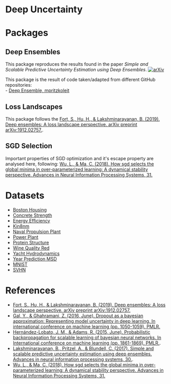 # Deep Uncertainty

# Packages
 ## Deep Ensembles

This package reproduces the results found in the paper *Simple and Scalable Predictive Uncertainty Estimation using Deep Ensembles*. [![arXiv](http://img.shields.io/badge/arXiv-1612.01474-B31B1B.svg)](https://arxiv.org/abs/1612.01474)

This package is the result of code taken/adapted from different GitHub repositories:  
    - [Deep Ensemble, mpritzkoleit](https://github.com/mpritzkoleit/deep-ensembles/blob/master/Deep%20Ensembles.ipynb)

## Loss Landscapes

This package follows the [Fort, S., Hu, H., & Lakshminarayanan, B. (2019). Deep ensembles: A loss landscape perspective. arXiv preprint arXiv:1912.02757.](https://arxiv.org/abs/1912.02757).

## SGD Selection

Important properties of SGD optimization and it's escape property are analysed here, following: [Wu, L., & Ma, C. (2018). How sgd selects the global minima in over-parameterized learning: A dynamical stability perspective. Advances in Neural Information Processing Systems, 31.](https://proceedings.neurips.cc/paper/2018/hash/6651526b6fb8f29a00507de6a49ce30f-Abstract.html)


# Datasets

- [Boston Housing](https://www.kaggle.com/datasets/vikrishnan/boston-house-prices?resource=download)
- [Concrete Strength](https://www.kaggle.com/datasets/elikplim/concrete-compressive-strength-data-set)
- [Energy Efficiency](https://www.kaggle.com/datasets/elikplim/eergy-efficiency-dataset)
- [Kin8nm](https://www.openml.org/search?type=data&sort=runs&id=189&status=active)
- [Naval Propulsion Plant](https://www.kaggle.com/datasets/elikplim/maintenance-of-naval-propulsion-plants-data-set?select=navalplantmaintenance.csv)
- [Power Plant](https://www.kaggle.com/datasets/eshaan90/global-power-plant-database?select=global_power_plant_database.csv)
- [Protein Structure](https://www.kaggle.com/datasets/shahir/protein-data-set)
- [Wine Quality Red](https://www.kaggle.com/datasets/uciml/red-wine-quality-cortez-et-al-2009)
- [Yacht Hydrodynamics](https://www.kaggle.com/datasets/heitornunes/yacht-hydrodynamics-data-set)
- [Year Prediction MSD](https://archive.ics.uci.edu/ml/machine-learning-databases/00203/)
- [MNIST](http://yann.lecun.com/exdb/mnist/)
- [SVHN](http://ufldl.stanford.edu/housenumbers/)
  
# References
- [Fort, S., Hu, H., & Lakshminarayanan, B. (2019). Deep ensembles: A loss landscape perspective. arXiv preprint arXiv:1912.02757.](https://arxiv.org/abs/1912.02757)
- [Gal, Y., & Ghahramani, Z. (2016, June). Dropout as a bayesian approximation: Representing model uncertainty in deep learning. In international conference on machine learning (pp. 1050-1059). PMLR.](http://proceedings.mlr.press/v48/gal16.html?ref=https://githubhelp.com)
- [Hernández-Lobato, J. M., & Adams, R. (2015, June). Probabilistic backpropagation for scalable learning of bayesian neural networks. In International conference on machine learning (pp. 1861-1869). PMLR.](http://proceedings.mlr.press/v37/hernandez-lobatoc15.html).
- [Lakshminarayanan, B., Pritzel, A., & Blundell, C. (2017). Simple and scalable predictive uncertainty estimation using deep ensembles. Advances in neural information processing systems, 30.](https://proceedings.neurips.cc/paper/2017/hash/9ef2ed4b7fd2c810847ffa5fa85bce38-Abstract.html).
- [Wu, L., & Ma, C. (2018). How sgd selects the global minima in over-parameterized learning: A dynamical stability perspective. Advances in Neural Information Processing Systems, 31.](https://proceedings.neurips.cc/paper/2018/hash/6651526b6fb8f29a00507de6a49ce30f-Abstract.html)
